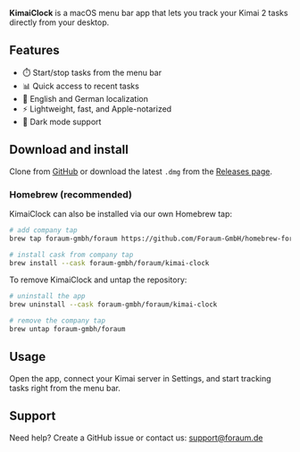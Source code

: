 **KimaiClock** is a macOS menu bar app that lets you track your Kimai 2 tasks directly from your desktop.  

## Features
* ⏱️ Start/stop tasks from the menu bar  
* 📊 Quick access to recent tasks  
* 📓 English and German localization  
* ⚡ Lightweight, fast, and Apple-notarized  
* 🌙 Dark mode support  

## Download and install
Clone from [GitHub](https://github.com/foraum-gmbh/kimai-clock) or download the latest `.dmg` from the [Releases page](https://github.com/Foraum-GmbH/kimai-clock/releases).  

### Homebrew (recommended)
KimaiClock can also be installed via our own Homebrew tap:

```bash
# add company tap
brew tap foraum-gmbh/foraum https://github.com/Foraum-GmbH/homebrew-foraum

# install cask from company tap
brew install --cask foraum-gmbh/foraum/kimai-clock
```

To remove KimaiClock and untap the repository:

```bash
# uninstall the app
brew uninstall --cask foraum-gmbh/foraum/kimai-clock

# remove the company tap
brew untap foraum-gmbh/foraum
```

## Usage
Open the app, connect your Kimai server in Settings, and start tracking tasks right from the menu bar.  

## Support
Need help? Create a GitHub issue or contact us: [support@foraum.de](mailto:support@foraum.de)  
